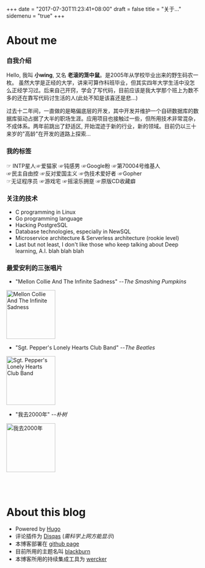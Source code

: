 +++ 
date = "2017-07-30T11:23:41+08:00" 
draft = false 
title = "关于..." 
sidemenu = "true" 
+++

# About me

### 自我介绍

Hello, 我叫 **小wing**, 又名 **老滚的笼中鼠**。是2005年从学校毕业出来的野生码农一枚。 虽然大学是正经的大学，讲来可算作科班毕业，但其实四年大学生活中没怎么正经学习过。后来自己开窍，学会了写代码，目前应该是我大学那个班上为数不多的还在靠写代码讨生活的人(此处不知是该喜还是悲...)

过去十二年间，一直做的是略偏底层的开发，其中开发并维护一个自研数据库的数据库驱动占据了大半的职场生涯。应用项目也接触过一些，但所用技术非常混杂，不成体系。两年前跳出了舒适区, 开始混迹于新的行业，新的领域。目前仍以三十来岁的"高龄"在开发的道路上探索...

### 我的标签
☞ INTP星人☞爱猫家 ☞钝感男 ☞Google粉 ☞第70004号维基人  
☞民主自由控 ☞反对爱国主义 ☞伪技术爱好者 ☞Gopher  
☞无证程序员 ☞游戏宅 ☞摇滚乐拥趸 ☞原版CD收藏癖

### 关注的技术

* C programming in Linux
* Go programming language
* Hacking PostgreSQL
* Database technologies, especially in NewSQL
* Microservice architecture & Serverless architecture (rookie level)
* Last but not least, I don't like those who keep talking about Deep learning, A.I. blah blah blah

### 最爱安利的三张唱片

* "Mellon Collie And The Infinite Sadness"   --*The Smashing Pumpkins*  
<img src="https://img3.doubanio.com/lpic/s1400100.jpg" width=128 alt="Mellon Collie And The Infinite Sadness"/>

* "Sgt. Pepper's Lonely Hearts Club Band"  --*The Beatles*  
<img src="https://img3.doubanio.com/lpic/s4713753.jpg" width=128 alt="Sgt. Pepper's Lonely Hearts Club Band"/>

* "我去2000年"  --*朴树*  
<img src="https://img1.doubanio.com/lpic/s4715377.jpg" width=128 alt="我去2000年"/> 

</br></br>

# About this blog

- Powered by [Hugo](http://gohugo.io)
- 评论插件为 [Disqas](https://disqus.com/) (*需科学上网方能显示*)
- 本博客部署在 [github page](https://github.com/xiaowing/xiaowing.github.io)
- 目前所用的主题名叫 [blackburn](https://github.com/yoshiharuyamashita/blackburn)
- 本博客所用的持续集成工具为 [wercker](https://wercker.com)
 